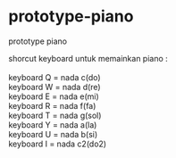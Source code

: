 # prototype-piano
prototype piano

shorcut keyboard untuk memainkan piano : 
<br>
<br>
keyboard Q = nada c(do)
<br>
keyboard W = nada d(re)
<br>
keyboard E = nada e(mi)
<br>
keyboard R = nada f(fa)
<br>
keyboard T = nada g(sol)
<br>
keyboard Y = nada a(la)
<br>
keyboard U = nada b(si)
<br>
keyboard I = nada c2(do2)
